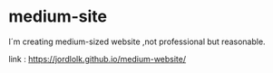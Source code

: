 # medium-site
I´m creating medium-sized website ,not professional but reasonable. 

link : https://jordlolk.github.io/medium-website/
